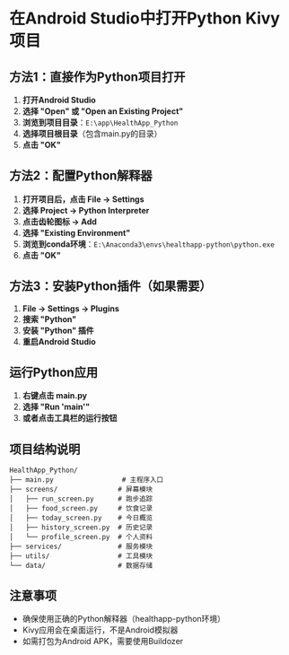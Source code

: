 # 在Android Studio中打开Python Kivy项目

## 方法1：直接作为Python项目打开

1. **打开Android Studio**
2. **选择 "Open" 或 "Open an Existing Project"**
3. **浏览到项目目录**：`E:\app\HealthApp_Python`
4. **选择项目根目录**（包含main.py的目录）
5. **点击 "OK"**

## 方法2：配置Python解释器

1. **打开项目后，点击 File → Settings**
2. **选择 Project → Python Interpreter**
3. **点击齿轮图标 → Add**
4. **选择 "Existing Environment"**
5. **浏览到conda环境**：`E:\Anaconda3\envs\healthapp-python\python.exe`
6. **点击 "OK"**

## 方法3：安装Python插件（如果需要）

1. **File → Settings → Plugins**
2. **搜索 "Python"**
3. **安装 "Python" 插件**
4. **重启Android Studio**

## 运行Python应用

1. **右键点击 main.py**
2. **选择 "Run 'main'"**
3. **或者点击工具栏的运行按钮**

## 项目结构说明

```
HealthApp_Python/
├── main.py                 # 主程序入口
├── screens/               # 屏幕模块
│   ├── run_screen.py      # 跑步追踪
│   ├── food_screen.py     # 饮食记录
│   ├── today_screen.py    # 今日概览
│   ├── history_screen.py  # 历史记录
│   └── profile_screen.py  # 个人资料
├── services/              # 服务模块
├── utils/                 # 工具模块
└── data/                  # 数据存储
```

## 注意事项

- 确保使用正确的Python解释器（healthapp-python环境）
- Kivy应用会在桌面运行，不是Android模拟器
- 如需打包为Android APK，需要使用Buildozer


